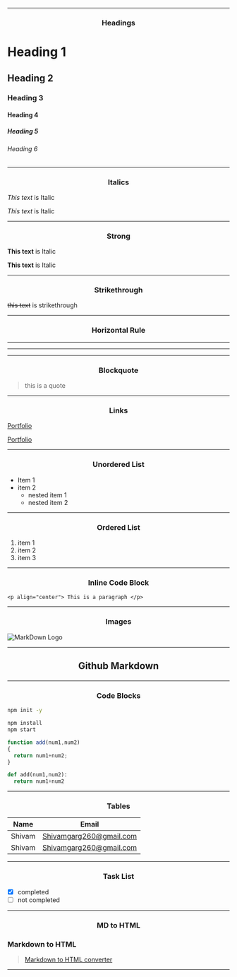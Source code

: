 <!-- Headings -->

---
### <p align="center">Headings</p>


# Heading 1

## Heading 2

### Heading 3

#### Heading 4

##### Heading 5

###### Heading 6


<!-- Italics -->
___
### <p align="center">Italics</p>
*This text* is Italic

_This text_ is Italic

<!-- Strong -->
___
### <p align="center">Strong</p>
**This text** is Italic

__This text__ is Italic


<!-- Strikethrough -->
___
### <p align="center">Strikethrough</p>
~~this text~~ is strikethrough

<!-- Horizontal Rule -->
___
### <p align="center">Horizontal Rule</p>
---
___

<!-- Blockquote -->
___
### <p align="center">Blockquote</p>
>this is a quote

<!-- Links -->
___
### <p align="center">Links</p>
[Portfolio](shivamgarg.co)

[Portfolio](shivamgarg.co "My Portfolio")  


<!-- UL(unordered list) -->
___
### <p align="center">Unordered List</p>
* Item 1
* item 2
    * nested item 1
    * nested item 2

<!-- Ordered List -->
___
### <p align="center">Ordered List</p>
1. item 1
1. item 2
1. item 3

<!-- Inline code block -->
___
### <p align="center">Inline Code Block</p>
`<p align="center"> This is a paragraph </p>`

<!-- Images -->
___
### <p align="center">Images</p>
![MarkDown Logo](https://markdown-here.com/img/icon256.png)

<!-- GitHub Markdown -->

___
## <p align="center">Github Markdown</p>


<!-- Code Blocks -->
___
### <p align="center">Code Blocks</p>
```bash
npm init -y

npm install
npm start
```
```javascript
function add(num1,num2)
{
  return num1+num2;
}
```

```python
def add(num1,num2):
  return num1+num2
```

<!-- Tables -->
___
### <p align="center">Tables</p>
|Name|Email|
|-|-|
|Shivam|Shivamgarg260@gmail.com|
|Shivam|Shivamgarg260@gmail.com|

<!-- Task List -->
___
### <p align="center">Task List</p>
* [x] completed
* [ ] not completed

<!-- markdown to html converter -->
___
### <p align="center">MD to HTML</p>
### Markdown to HTML
>[Markdown to HTML converter](https://markdowntohtml.com)
---